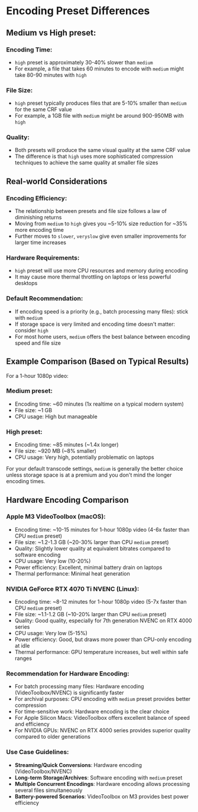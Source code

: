 # Encoding Preset Differences

## Medium vs High preset:

### Encoding Time:
- `high` preset is approximately 30-40% slower than `medium`
- For example, a file that takes 60 minutes to encode with `medium` might take 80-90 minutes with `high`

### File Size:
- `high` preset typically produces files that are 5-10% smaller than `medium` for the same CRF value
- For example, a 1GB file with `medium` might be around 900-950MB with `high`

### Quality:
- Both presets will produce the same visual quality at the same CRF value
- The difference is that `high` uses more sophisticated compression techniques to achieve the same quality at smaller file sizes

## Real-world Considerations

### Encoding Efficiency:
- The relationship between presets and file size follows a law of diminishing returns
- Moving from `medium` to `high` gives you ~5-10% size reduction for ~35% more encoding time
- Further moves to `slower`, `veryslow` give even smaller improvements for larger time increases

### Hardware Requirements:
- `high` preset will use more CPU resources and memory during encoding
- It may cause more thermal throttling on laptops or less powerful desktops

### Default Recommendation:
- If encoding speed is a priority (e.g., batch processing many files): stick with `medium`
- If storage space is very limited and encoding time doesn't matter: consider `high`
- For most home users, `medium` offers the best balance between encoding speed and file size

## Example Comparison (Based on Typical Results)

For a 1-hour 1080p video:

### Medium preset:
- Encoding time: ~60 minutes (1x realtime on a typical modern system)
- File size: ~1 GB
- CPU usage: High but manageable

### High preset:
- Encoding time: ~85 minutes (~1.4x longer)
- File size: ~920 MB (~8% smaller)
- CPU usage: Very high, potentially problematic on laptops

For your default transcode settings, `medium` is generally the better choice unless storage space is at a premium and you don't mind the longer encoding times.

## Hardware Encoding Comparison

### Apple M3 VideoToolbox (macOS):
- Encoding time: ~10-15 minutes for 1-hour 1080p video (4-6x faster than CPU `medium` preset)
- File size: ~1.2-1.3 GB (~20-30% larger than CPU `medium` preset)
- Quality: Slightly lower quality at equivalent bitrates compared to software encoding
- CPU usage: Very low (10-20%)
- Power efficiency: Excellent, minimal battery drain on laptops
- Thermal performance: Minimal heat generation

### NVIDIA GeForce RTX 4070 Ti NVENC (Linux):
- Encoding time: ~8-12 minutes for 1-hour 1080p video (5-7x faster than CPU `medium` preset)
- File size: ~1.1-1.2 GB (~10-20% larger than CPU `medium` preset)
- Quality: Good quality, especially for 7th generation NVENC on RTX 4000 series
- CPU usage: Very low (5-15%)
- Power efficiency: Good, but draws more power than CPU-only encoding at idle
- Thermal performance: GPU temperature increases, but well within safe ranges

### Recommendation for Hardware Encoding:
- For batch processing many files: Hardware encoding (VideoToolbox/NVENC) is significantly faster
- For archival purposes: CPU encoding with `medium` preset provides better compression
- For time-sensitive work: Hardware encoding is the clear choice
- For Apple Silicon Macs: VideoToolbox offers excellent balance of speed and efficiency
- For NVIDIA GPUs: NVENC on RTX 4000 series provides superior quality compared to older generations

### Use Case Guidelines:
- **Streaming/Quick Conversions**: Hardware encoding (VideoToolbox/NVENC)
- **Long-term Storage/Archives**: Software encoding with `medium` preset
- **Multiple Concurrent Encodings**: Hardware encoding allows processing several files simultaneously
- **Battery-powered Scenarios**: VideoToolbox on M3 provides best power efficiency